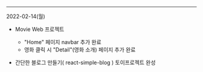 * * *
2022-02-14(월)

* Movie Web 프로젝트
  * "Home" 페이지 navbar 추가 완료
  * 영화 클릭 시 "Detail"(영화 소개) 페이지 추가 완료

* 간단한 블로그 만들기( react-simple-blog ) 토이프로젝트 완성

